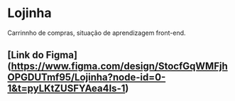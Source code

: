 # Lojinha
Carrinnho de compras, situação de aprendizagem front-end.

## [Link do Figma] (https://www.figma.com/design/StocfGqWMFjhOPGDUTmf95/Lojinha?node-id=0-1&t=pyLKtZUSFYAea4Is-1)

